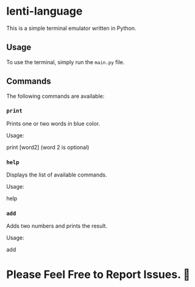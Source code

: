# lenti-language

This is a simple terminal emulator written in Python.

## Usage

To use the terminal, simply run the `main.py` file.

## Commands

The following commands are available:

### `print`

Prints one or two words in blue color.

Usage:

print <word1> [word2] (word 2 is optional)

### `help`

Displays the list of available commands.

Usage:

help 

### `add`

Adds two numbers and prints the result.

Usage:
  
add <number1> <number2>
  
# Please Feel Free to Report Issues. 👋
